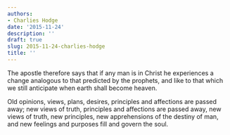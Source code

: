 ```yaml
---
authors:
- Charlies Hodge
date: '2015-11-24'
description: ''
draft: true
slug: 2015-11-24-charlies-hodge
title: ''
---
```

The apostle therefore says that if any man is in Christ he experiences a change analogous to that predicted by the prophets, and like to that which we still anticipate when earth shall become heaven. 

Old opinions, views, plans, desires, principles and affections are passed away; new views of truth, principles and affections are passed away, new views of truth, new principles, new apprehensions of the destiny of man, and new feelings and purposes fill and govern the soul.



